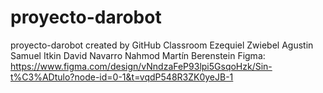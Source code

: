 # proyecto-darobot
proyecto-darobot created by GitHub Classroom
Ezequiel Zwiebel 
Agustin Samuel Itkin
David Navarro Nahmod
Martín Berenstein
Figma: https://www.figma.com/design/vNndzaFeP93lpi5GsqoHzk/Sin-t%C3%ADtulo?node-id=0-1&t=vqdP548R3ZK0yeJB-1 
